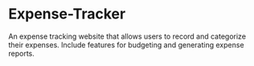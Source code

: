 # Expense-Tracker
An expense tracking website that allows users to record and categorize their expenses. Include features for budgeting and generating expense reports.
